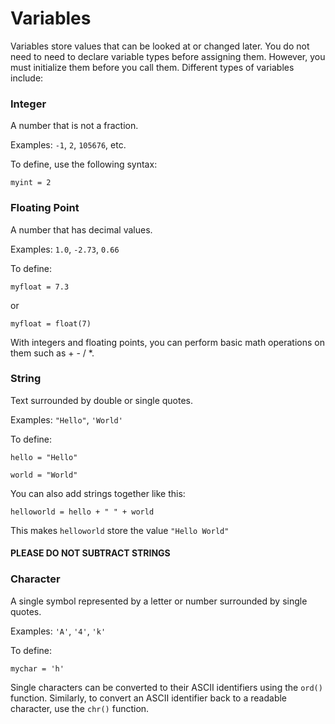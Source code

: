 # Variables

Variables store values that can be looked at or changed later. You do not need to need to declare variable types before assigning them. However, you must initialize them before you call them. Different types of variables include:


### Integer


A number that is not a fraction.

Examples: `-1`, `2`, `105676`, etc.

To define, use the following syntax: 

    myint = 2

	
### Floating Point

A number that has decimal values. 

Examples: `1.0`, `-2.73`, `0.66`

To define:

	myfloat = 7.3
	
or

	myfloat = float(7)
	
With integers and floating points, you can perform basic math operations on them such as + - / *.


### String


Text surrounded by double or single quotes.  

Examples: `"Hello"`, `'World'`

To define: 

	hello = "Hello"
	
	world = "World"
	
You can also add strings together like this: 

	helloworld = hello + " " + world
	
This makes `helloworld` store the value `"Hello World"`


#### PLEASE DO NOT SUBTRACT STRINGS


### Character


A single symbol represented by a letter or number surrounded by single quotes. 

Examples: `'A'`, `'4'`, `'k'`

To define: 

	mychar = 'h'
	
Single characters can be converted to their ASCII identifiers using the `ord()` function. Similarly, to convert an ASCII identifier back to a readable character, use the `chr()` function.
